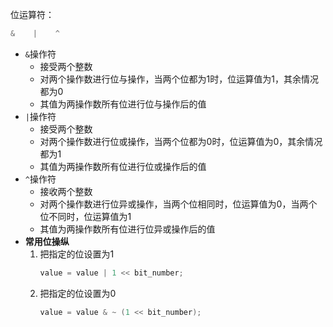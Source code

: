 位运算符：
```c
&    |    ^
```
- `&`操作符
    - 接受两个整数
    - 对两个操作数进行位与操作，当两个位都为1时，位运算值为1，其余情况都为0
    - 其值为两操作数所有位进行位与操作后的值
- `|`操作符
    - 接受两个整数
    - 对两个操作数进行位或操作，当两个位都为0时，位运算值为0，其余情况都为1
    - 其值为两操作数所有位进行位或操作后的值
- `^`操作符
    - 接收两个整数
    - 对两个操作数进行位异或操作，当两个位相同时，位运算值为0，当两个位不同时，位运算值为1
    - 其值为两操作数所有位进行位异或操作后的值
- **常用位操纵**
    1. 把指定的位设置为1
        ```c
        value = value | 1 << bit_number;
        ```
    2. 把指定的位设置为0
        ```c
        value = value & ~ (1 << bit_number);
        ```
